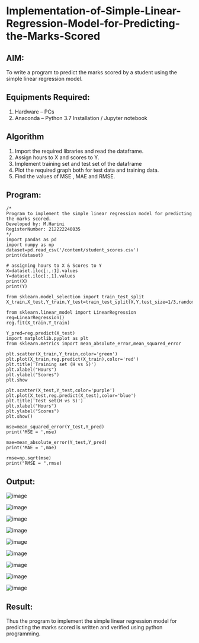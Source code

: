 # Implementation-of-Simple-Linear-Regression-Model-for-Predicting-the-Marks-Scored

## AIM:
To write a program to predict the marks scored by a student using the simple linear regression model.

## Equipments Required:
1. Hardware – PCs
2. Anaconda – Python 3.7 Installation / Jupyter notebook

## Algorithm


 1. Import the required libraries and read the dataframe.
 2. Assign hours to X and scores to Y.
 3. Implement training set and test set of the dataframe
 4.  Plot the required graph both for test data and training data.
 5. Find the values of MSE , MAE and RMSE.
 


## Program:
```
/*
Program to implement the simple linear regression model for predicting the marks scored.
Developed by: M.Harini
RegisterNumber: 212222240035
*/
import pandas as pd
import numpy as np
dataset=pd.read_csv('/content/student_scores.csv')
print(dataset)

# assigning hours to X & Scores to Y
X=dataset.iloc[:,:1].values
Y=dataset.iloc[:,1].values
print(X)
print(Y)

from sklearn.model_selection import train_test_split
X_train,X_test,Y_train,Y_test=train_test_split(X,Y,test_size=1/3,random_state=0)

from sklearn.linear_model import LinearRegression
reg=LinearRegression()
reg.fit(X_train,Y_train)

Y_pred=reg.predict(X_test)
import matplotlib.pyplot as plt
from sklearn.metrics import mean_absolute_error,mean_squared_error

plt.scatter(X_train,Y_train,color='green')
plt.plot(X_train,reg.predict(X_train),color='red')
plt.title('Training set (H vs S)')
plt.xlabel("Hours")
plt.ylabel("Scores")
plt.show

plt.scatter(X_test,Y_test,color='purple')
plt.plot(X_test,reg.predict(X_test),color='blue')
plt.title('Test set(H vs S)')
plt.xlabel("Hours")
plt.ylabel("Scores")
plt.show()

mse=mean_squared_error(Y_test,Y_pred)
print('MSE = ',mse)

mae=mean_absolute_error(Y_test,Y_pred)
print('MAE = ',mae)

rmse=np.sqrt(mse)
print("RMSE = ",rmse)
```

## Output:
![image](https://user-images.githubusercontent.com/119389139/230030388-5cc59fa1-179f-40a1-b039-bd91ee6b04f1.png)

![image](https://user-images.githubusercontent.com/119389139/230030496-11aee79a-91f1-4641-88a3-9a63ef1742e3.png)

![image](https://user-images.githubusercontent.com/119389139/230030599-fdde8425-5b46-425e-a4b9-45cd5d363436.png)

![image](https://user-images.githubusercontent.com/119389139/230030817-fcb96383-b463-4ac3-a5fc-ac5dfcbf5721.png)

![image](https://user-images.githubusercontent.com/119389139/230031140-bf4c46e9-dc2f-4cc4-b23c-37d6d73fcc62.png)

![image](https://user-images.githubusercontent.com/119389139/230033037-d05b409c-8022-48b9-b423-a116b81090b5.png)

![image](https://user-images.githubusercontent.com/119389139/230034346-339ed1aa-9572-4a0b-aca6-5fbf458cded9.png)

![image](https://user-images.githubusercontent.com/119389139/230033991-1ca0ee04-3ca5-4dde-a0bd-db2935d38122.png)

![image](https://user-images.githubusercontent.com/119389139/230033345-669e2734-ae50-4242-92f4-fa526a6fd3df.png)

## Result:
Thus the program to implement the simple linear regression model for predicting the marks scored is written and verified using python programming.
